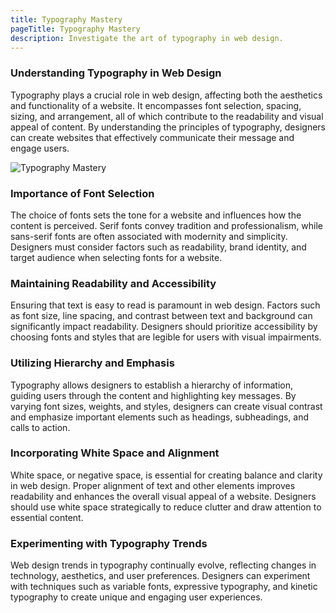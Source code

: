 ```yaml
---
title: Typography Mastery
pageTitle: Typography Mastery
description: Investigate the art of typography in web design.
---
```


### Understanding Typography in Web Design

Typography plays a crucial role in web design, affecting both the aesthetics and functionality of a website. It encompasses font selection, spacing, sizing, and arrangement, all of which contribute to the readability and visual appeal of content. By understanding the principles of typography, designers can create websites that effectively communicate their message and engage users.

![Typography Mastery](/assets/images/Rectangle2_12.png)

### Importance of Font Selection

The choice of fonts sets the tone for a website and influences how the content is perceived. Serif fonts convey tradition and professionalism, while sans-serif fonts are often associated with modernity and simplicity. Designers must consider factors such as readability, brand identity, and target audience when selecting fonts for a website.

### Maintaining Readability and Accessibility

Ensuring that text is easy to read is paramount in web design. Factors such as font size, line spacing, and contrast between text and background can significantly impact readability. Designers should prioritize accessibility by choosing fonts and styles that are legible for users with visual impairments.

### Utilizing Hierarchy and Emphasis

Typography allows designers to establish a hierarchy of information, guiding users through the content and highlighting key messages. By varying font sizes, weights, and styles, designers can create visual contrast and emphasize important elements such as headings, subheadings, and calls to action.

### Incorporating White Space and Alignment

White space, or negative space, is essential for creating balance and clarity in web design. Proper alignment of text and other elements improves readability and enhances the overall visual appeal of a website. Designers should use white space strategically to reduce clutter and draw attention to essential content.

### Experimenting with Typography Trends

Web design trends in typography continually evolve, reflecting changes in technology, aesthetics, and user preferences. Designers can experiment with techniques such as variable fonts, expressive typography, and kinetic typography to create unique and engaging user experiences.